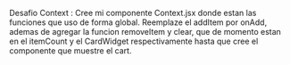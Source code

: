 Desafio Context : Cree mi componente Context.jsx donde estan las funciones que uso de forma global. Reemplaze el addItem por onAdd, ademas de agregar la funcion removeItem y clear, que de momento estan en el itemCount y el CardWidget respectivamente hasta que cree el componente que muestre el cart.